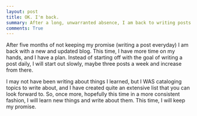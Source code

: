 ```yaml
---
layout: post
title: OK. I'm back.
summary: After a long, unwarranted absence, I am back to writing posts with a new blog format.
comments: True
---
```


After five months of not keeping my promise (writing a post everyday) I am back with a new and updated blog. This time, I have more time on my hands, and I have a plan. Instead of starting off with the goal of writing a post daily, I will start out slowly, maybe three posts a week and increase from there.

I may not have been writing about things I learned, but I WAS cataloging topics to write about, and I have created quite an extensive list that you can look forward to. So, once more, hopefully this time in a more consistent fashion, I will learn new things and write about them. This time, I will keep my promise.
